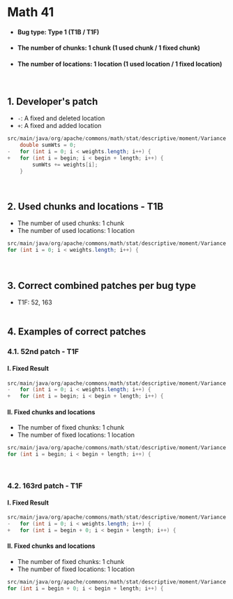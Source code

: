 # Math 41
* <h4>Bug type: Type 1 (T1B / T1F)</h4>
* <h4>The number of chunks: 1 chunk (1 used chunk / 1 fixed chunk)</h4>
* <h4>The number of locations: 1 location (1 used location / 1 fixed location)</h4>
<br>

## 1. Developer's patch
* `-`: A fixed and deleted location
* `+`: A fixed and added location
```java
src/main/java/org/apache/commons/math/stat/descriptive/moment/Variance.java: 519-522
    double sumWts = 0;
-   for (int i = 0; i < weights.length; i++) {
+   for (int i = begin; i < begin + length; i++) {
        sumWts += weights[i];
    }
```
<br>

## 2. Used chunks and locations - T1B
* The number of used chunks: 1 chunk
* The number of used locations: 1 location
```java
src/main/java/org/apache/commons/math/stat/descriptive/moment/Variance.java: 520
for (int i = 0; i < weights.length; i++) {
```
<br>

## 3. Correct combined patches per bug type
* T1F: 52, 163
<br><br>

## 4. Examples of correct patches
### 4.1. 52nd patch - T1F
#### I. Fixed Result
```java
src/main/java/org/apache/commons/math/stat/descriptive/moment/Variance.java: 520
-   for (int i = 0; i < weights.length; i++) {
+   for (int i = begin; i < begin + length; i++) {
```

#### II. Fixed chunks and locations 
* The number of fixed chunks: 1 chunk
* The number of fixed locations: 1 location
```java
src/main/java/org/apache/commons/math/stat/descriptive/moment/Variance.java: 520
for (int i = begin; i < begin + length; i++) {
```
<br>

### 4.2. 163rd patch - T1F
#### I. Fixed Result
```java
src/main/java/org/apache/commons/math/stat/descriptive/moment/Variance.java: 520
-   for (int i = 0; i < weights.length; i++) {
+   for (int i = begin + 0; i < begin + length; i++) {
```

#### II. Fixed chunks and locations
* The number of fixed chunks: 1 chunk
* The number of fixed locations: 1 location
```java
src/main/java/org/apache/commons/math/stat/descriptive/moment/Variance.java: 520
for (int i = begin + 0; i < begin + length; i++) {
```
<br><br>